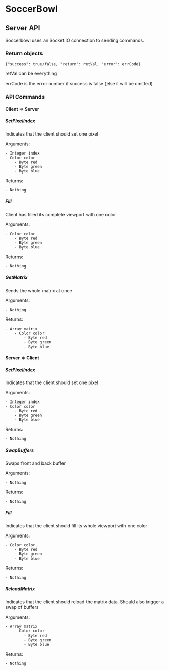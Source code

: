 # SoccerBowl

## Server API
Soccerbowl uses an Socket.IO connection to sending commands.

### Return objects

    {"success": true/false, "return": retVal, "error": errCode}

retVal can be everything

errCode is the error number if success is false (else it will be omitted)

### API Commands

#### Client => Server
##### SetPixelIndex

Indicates that the client should set one pixel

Arguments:

    - Integer index
    - Color color
        - Byte red
        - Byte green
        - Byte blue

Returns:

    - Nothing

##### Fill
Client has filled its complete viewport with one color

Arguments:

    - Color color
        - Byte red
        - Byte green
        - Byte blue

Returns:

    - Nothing

##### GetMatrix
Sends the whole matrix at once

Arguments:

    - Nothing

Returns:

    - Array matrix
        - Color color
            - Byte red
            - Byte green
            - Byte blue

#### Server => Client
##### SetPixelIndex
Indicates that the client should set one pixel

Arguments:

    - Integer index
    - Color color
        - Byte red
        - Byte green
        - Byte blue

Returns:

    - Nothing

##### SwapBuffers
Swaps front and back buffer

Arguments:
    
    - Nothing

Returns:

    - Nothing

##### Fill
Indicates that the client should fill its whole viewport with one color

Arguments:

    - Color color
        - Byte red
        - Byte green
        - Byte blue

Returns:

    - Nothing

##### ReloadMatrix
Indicates that the client should reload the matrix data.
Should also trigger a swap of buffers

Arguments:

    - Array matrix
        - Color color
            - Byte red
            - Byte green
            - Byte blue

Returns:

    - Nothing